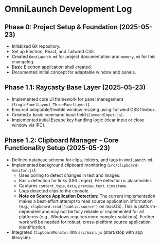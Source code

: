 # OmniLaunch Development Log

## Phase 0: Project Setup & Foundation (2025-05-23)
- Initialized Git repository.
- Set up Electron, React, and Tailwind CSS.
- Created `OmniLaunch.md` for project documentation and `memory.md` for this changelog.
- Basic Electron application shell created.
- Documented initial concept for adaptable window and panels.

## Phase 1.1: Raycasty Base Layer (2025-05-23)
- Implemented core UI framework for panel management (`SinglePanelLayout`, `ThreePanelLayout`).
- Ensured adaptable/flexible window resizing using Tailwind CSS flexbox.
- Created a basic command input field (`CommandInput.js`).
- Implemented initial Escape key handling logic (clear input or close window via IPC).

## Phase 1.2: Clipboard Manager - Core Functionality Setup (2025-05-23)
- Defined database schema for clips, folders, and tags in `OmniLaunch.md`.
- Implemented background clipboard monitoring (`src/clipboard-monitor.js`):
    - Uses polling to detect changes in text and images.
    - Basic detection for links (URL regex). File detection is placeholder.
    - Captures `content_type`, `data`, `preview_text`, `timestamp`.
    - Logs detected clips to the console.
    - **Note on Source Application Detection:** The current implementation makes a best-effort attempt to read source application information (e.g., `clipboard.read('public.source')` on macOS). This is platform-dependent and may not be fully reliable or implemented for all platforms (e.g., Windows requires more complex solutions). Further work will be needed for robust, cross-platform source application identification.
- Integrated `ClipboardMonitor` into `src/main.js` (start/stop with app lifecycle).

